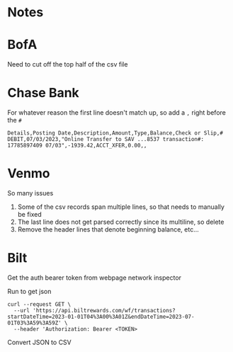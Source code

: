 # Notes

# BofA

Need to cut off the top half of the csv file

# Chase Bank

For whatever reason the first line doesn't match up, so add a `,` right before the `#`
```
Details,Posting Date,Description,Amount,Type,Balance,Check or Slip,#
DEBIT,07/03/2023,"Online Transfer to SAV ...8537 transaction#: 17785897409 07/03",-1939.42,ACCT_XFER,0.00,,
```

# Venmo

So many issues
1) Some of the csv records span multiple lines, so that needs to manually be fixed
2) The last line does not get parsed correctly since its multiline, so delete
3) Remove the header lines that denote beginning balance, etc...

# Bilt

Get the auth bearer token from webpage network inspector

Run to get json
```
curl --request GET \
  --url 'https://api.biltrewards.com/wf/transactions?startDateTime=2023-01-01T04%3A00%3A01Z&endDateTime=2023-07-01T03%3A59%3A59Z' \
  --header 'Authorization: Bearer <TOKEN>
```

Convert JSON to CSV